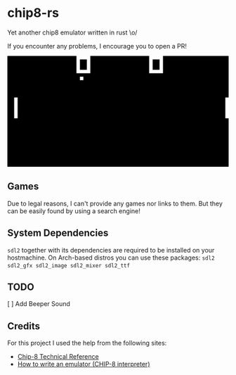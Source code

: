 chip8-rs
========

Yet another chip8 emulator written in rust \o/

If you encounter any problems, I encourage you to open a PR!

![PONG](pong.png)

## Games
Due to legal reasons, I can't provide any games nor links to them.
But they can be easily found by using a search engine!

## System Dependencies
`sdl2` together with its dependencies are required to be installed on your hostmachine.
On Arch-based distros you can use these packages:
`sdl2 sdl2_gfx sdl2_image sdl2_mixer sdl2_ttf`

## TODO
[ ] Add Beeper Sound

## Credits
For this project I used the help from the following sites:
+ [Chip-8 Technical Reference](http://devernay.free.fr/hacks/chip8/C8TECH10.HTM#3.0)
+ [How to write an emulator (CHIP-8 interpreter)](http://www.multigesture.net/articles/how-to-write-an-emulator-chip-8-interpreter/)
